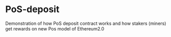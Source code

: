 # PoS-deposit
Demonstration of how PoS deposit contract works and how stakers (miners) get rewards on new Pos model of Ethereum2.0
